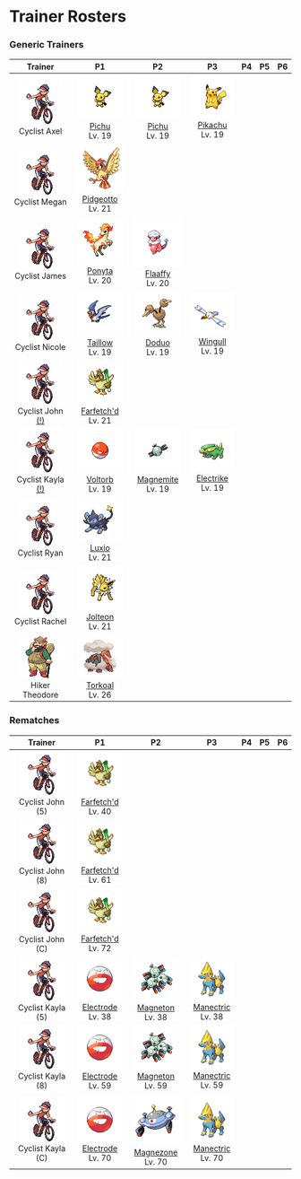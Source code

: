 # Trainer Rosters

### Generic Trainers

| Trainer | P1 | P2 | P3 | P4 | P5 | P6 |
|:-------:|:--:|:--:|:--:|:--:|:--:|:--:|
| ![Cyclist Axel](../../assets/trainers/cyclist.png "Cyclist Axel")<br>Cyclist Axel | ![Pichu](../../assets/sprites/pichu/front.gif "Pichu")<br>[Pichu](../../pokemon/pichu.md/)<br>Lv. 19 | ![Pichu](../../assets/sprites/pichu/front.gif "Pichu")<br>[Pichu](../../pokemon/pichu.md/)<br>Lv. 19 | ![Pikachu](../../assets/sprites/pikachu/front.gif "Pikachu")<br>[Pikachu](../../pokemon/pikachu.md/)<br>Lv. 19 |
| ![Cyclist Megan](../../assets/trainers/cyclist.png "Cyclist Megan")<br>Cyclist Megan | ![Pidgeotto](../../assets/sprites/pidgeotto/front.gif "Pidgeotto")<br>[Pidgeotto](../../pokemon/pidgeotto.md/)<br>Lv. 21 |
| ![Cyclist James](../../assets/trainers/cyclist.png "Cyclist James")<br>Cyclist James | ![Ponyta](../../assets/sprites/ponyta/front.gif "Ponyta")<br>[Ponyta](../../pokemon/ponyta.md/)<br>Lv. 20 | ![Flaaffy](../../assets/sprites/flaaffy/front.gif "Flaaffy")<br>[Flaaffy](../../pokemon/flaaffy.md/)<br>Lv. 20 |
| ![Cyclist Nicole](../../assets/trainers/cyclist.png "Cyclist Nicole")<br>Cyclist Nicole | ![Taillow](../../assets/sprites/taillow/front.gif "Taillow")<br>[Taillow](../../pokemon/taillow.md/)<br>Lv. 19 | ![Doduo](../../assets/sprites/doduo/front.gif "Doduo")<br>[Doduo](../../pokemon/doduo.md/)<br>Lv. 19 | ![Wingull](../../assets/sprites/wingull/front.gif "Wingull")<br>[Wingull](../../pokemon/wingull.md/)<br>Lv. 19 |
| ![Cyclist John [(!)](#rematches)](../../assets/trainers/cyclist.png "Cyclist John [(!)](#rematches)")<br>Cyclist John [(!)](#rematches) | ![Farfetch'd](../../assets/sprites/farfetchd/front.gif "Farfetch'd")<br>[Farfetch'd](../../pokemon/farfetchd.md/)<br>Lv. 21 |
| ![Cyclist Kayla [(!)](#rematches)](../../assets/trainers/cyclist.png "Cyclist Kayla [(!)](#rematches)")<br>Cyclist Kayla [(!)](#rematches) | ![Voltorb](../../assets/sprites/voltorb/front.gif "Voltorb")<br>[Voltorb](../../pokemon/voltorb.md/)<br>Lv. 19 | ![Magnemite](../../assets/sprites/magnemite/front.gif "Magnemite")<br>[Magnemite](../../pokemon/magnemite.md/)<br>Lv. 19 | ![Electrike](../../assets/sprites/electrike/front.gif "Electrike")<br>[Electrike](../../pokemon/electrike.md/)<br>Lv. 19 |
| ![Cyclist Ryan](../../assets/trainers/cyclist.png "Cyclist Ryan")<br>Cyclist Ryan | ![Luxio](../../assets/sprites/luxio/front.gif "Luxio")<br>[Luxio](../../pokemon/luxio.md/)<br>Lv. 21 |
| ![Cyclist Rachel](../../assets/trainers/cyclist.png "Cyclist Rachel")<br>Cyclist Rachel | ![Jolteon](../../assets/sprites/jolteon/front.gif "Jolteon")<br>[Jolteon](../../pokemon/jolteon.md/)<br>Lv. 21 |
| ![Hiker Theodore](../../assets/trainers/hiker.png "Hiker Theodore")<br>Hiker Theodore | ![Torkoal](../../assets/sprites/torkoal/front.gif "Torkoal")<br>[Torkoal](../../pokemon/torkoal.md/)<br>Lv. 26 |


### Rematches

| Trainer | P1 | P2 | P3 | P4 | P5 | P6 |
|:-------:|:--:|:--:|:--:|:--:|:--:|:--:|
| ![Cyclist John (5)](../../assets/trainers/cyclist.png "Cyclist John (5)")<br>Cyclist John (5) | ![Farfetch'd](../../assets/sprites/farfetchd/front.gif "Farfetch'd")<br>[Farfetch'd](../../pokemon/farfetchd.md/)<br>Lv. 40 |
| ![Cyclist John (8)](../../assets/trainers/cyclist.png "Cyclist John (8)")<br>Cyclist John (8) | ![Farfetch'd](../../assets/sprites/farfetchd/front.gif "Farfetch'd")<br>[Farfetch'd](../../pokemon/farfetchd.md/)<br>Lv. 61 |
| ![Cyclist John (C)](../../assets/trainers/cyclist.png "Cyclist John (C)")<br>Cyclist John (C) | ![Farfetch'd](../../assets/sprites/farfetchd/front.gif "Farfetch'd")<br>[Farfetch'd](../../pokemon/farfetchd.md/)<br>Lv. 72 |
| ![Cyclist Kayla (5)](../../assets/trainers/cyclist.png "Cyclist Kayla (5)")<br>Cyclist Kayla (5) | ![Electrode](../../assets/sprites/electrode/front.gif "Electrode")<br>[Electrode](../../pokemon/electrode.md/)<br>Lv. 38 | ![Magneton](../../assets/sprites/magneton/front.gif "Magneton")<br>[Magneton](../../pokemon/magneton.md/)<br>Lv. 38 | ![Manectric](../../assets/sprites/manectric/front.gif "Manectric")<br>[Manectric](../../pokemon/manectric.md/)<br>Lv. 38 |
| ![Cyclist Kayla (8)](../../assets/trainers/cyclist.png "Cyclist Kayla (8)")<br>Cyclist Kayla (8) | ![Electrode](../../assets/sprites/electrode/front.gif "Electrode")<br>[Electrode](../../pokemon/electrode.md/)<br>Lv. 59 | ![Magneton](../../assets/sprites/magneton/front.gif "Magneton")<br>[Magneton](../../pokemon/magneton.md/)<br>Lv. 59 | ![Manectric](../../assets/sprites/manectric/front.gif "Manectric")<br>[Manectric](../../pokemon/manectric.md/)<br>Lv. 59 |
| ![Cyclist Kayla (C)](../../assets/trainers/cyclist.png "Cyclist Kayla (C)")<br>Cyclist Kayla (C) | ![Electrode](../../assets/sprites/electrode/front.gif "Electrode")<br>[Electrode](../../pokemon/electrode.md/)<br>Lv. 70 | ![Magnezone](../../assets/sprites/magnezone/front.gif "Magnezone")<br>[Magnezone](../../pokemon/magnezone.md/)<br>Lv. 70 | ![Manectric](../../assets/sprites/manectric/front.gif "Manectric")<br>[Manectric](../../pokemon/manectric.md/)<br>Lv. 70 |

